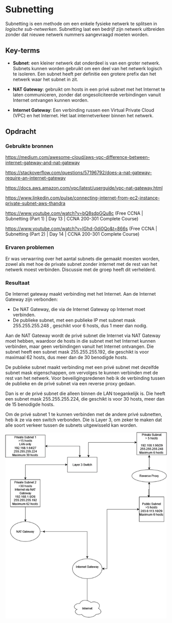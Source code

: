 # Subnetting

Subnetting is een methode om een enkele fysieke netwerk te splitsen in _logische sub-netwerken_. Subnetting laat een bedrijf zijn netwerk uitbreiden zonder dat nieuwe netwerk nummers aangevraagd moeten worden.


## Key-terms

- **Subnet**: een kleiner netwerk dat onderdeel is van een groter netwerk. Subnets kunnen worden gebruikt om een deel van het netwerk logisch te isoleren. Een subnet heeft per definitie een grotere prefix dan het netwerk waar het subnet in zit.

- **NAT Gateway**: gebruikt om hosts in een privé subnet met het Internet te laten communiceren, zonder dat ongesoliciteerde verbindingen vanuit Internet ontvangen kunnen worden.

- **Internet Gateway**: Een verbinding russen een Virtual Private Cloud (VPC) en het Internet. Het laat internetverkeer binnen het netwerk.

## Opdracht
### Gebruikte bronnen

https://medium.com/awesome-cloud/aws-vpc-difference-between-internet-gateway-and-nat-gateway

https://stackoverflow.com/questions/57196792/does-a-nat-gateway-require-an-internet-gateway

https://docs.aws.amazon.com/vpc/latest/userguide/vpc-nat-gateway.html

https://www.linkedin.com/pulse/connecting-internet-from-ec2-instance-private-subnet-aws-thandra

https://www.youtube.com/watch?v=bQ8sdpGQu8c (Free CCNA | Subnetting (Part 1) | Day 13 | CCNA 200-301 Complete Course)

https://www.youtube.com/watch?v=IGhd-0di0Qo&t=866s (Free CCNA | Subnetting (Part 2) | Day 14 | CCNA 200-301 Complete Course)

### Ervaren problemen

Er was verwarring over het aantal subnets die gemaakt moesten worden, zowel als met hoe de private subnet zonder internet met de rest van het netwerk moest verbinden. Discussie met de groep heeft dit verhelderd.


### Resultaat

De Internet gateway maakt verbinding met het Internet. Aan de Internet Gateway zijn verbonden:

- De NAT Gateway, die via de Internet Gateway op Internet moet verbinden.
- De publieke subnet, met een publieke IP met subnet mask 255.255.255.248 , geschikt voor 6 hosts, dus 1 meer dan nodig.

Aan de NAT Gateway wordt de privé subnet die Internet via NAT Gateway moet hebben, waardoor de hosts in die subnet met het Internet kunnen verbinden, maar geen verbindingen vanuit het Internet ontvangen. Die subnet heeft een subnet mask 255.255.255.192, die geschikt is voor maximaal 62 hosts, dus meer dan de 30 benodigde hosts.


De publieke subnet maakt verbinding met een privé subnet met dezelfde subnet mask eigenschappen, om vervolges te kunnen verbinden met de rest van het netwerk. Voor beveiligingsredenen heb ik de verbinding tussen de publieke en de privé subnet via een reverse proxy gedaan.

Dan is er de privé subnet die alleen binnen de LAN toegankelijk is. Die heeft een subnet mask 255.255.255.224, die geschikt is voor 30 hosts, meer dan de 15 benodigde hosts.

Om de privé subnet 1 te kunnen verbinden met de andere privé subnetten, heb ik ze via een switch verbonden. Die is Layer 3, om zeker te maken dat alle soort verkeer tussen de subnets uitgewisseld kan worden.


![Diagram](https://github.com/techgrounds/techgrounds-EligioPessoa/blob/main/00_includes/NTW06.drawio(1).png)
